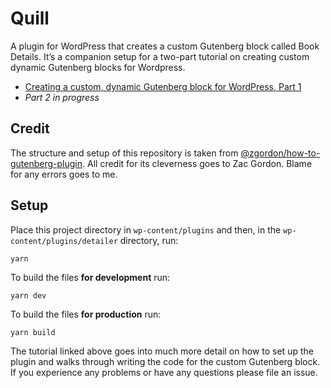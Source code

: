 # Quill

A plugin for WordPress that creates a custom Gutenberg block called Book Details. It’s a companion setup for a two-part tutorial on creating custom dynamic Gutenberg blocks for Wordpress.

- [Creating a custom, dynamic Gutenberg block for WordPress, Part 1](https://davidyeiser.com/tutorial/creating-custom-dynamic-gutenberg-block-wordpress-part1)
- _Part 2 in progress_

## Credit

The structure and setup of this repository is taken from [@zgordon/how-to-gutenberg-plugin](https://github.com/zgordon/how-to-gutenberg-plugin). All credit for its cleverness goes to Zac Gordon. Blame for any errors goes to me.

## Setup

Place this project directory in `wp-content/plugins` and then, in the `wp-content/plugins/detailer` directory, run:

```
yarn
```

To build the files **for development** run:

```
yarn dev
```

To build the files **for production** run:

```
yarn build
```

The tutorial linked above goes into much more detail on how to set up the plugin and walks through writing the code for the custom Gutenberg block. If you experience any problems or have any questions please file an issue.
